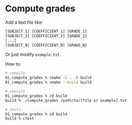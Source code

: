 # Compute grades

Add a text file like:
```txt
[SUBJECT_1] [COEFFICIENT_1] [GRADE_1]
[SUBJECT_2] [COEFFICIENT_2] [GRADE_2]
[...]
[SUBJECT_N] [COEFFICIENT_N] [GRADE_N]
```

Or just modify `example.txt`.

How to:
```bash
# compile
01_compute_grades % cmake -S . -B build
01_compute_grades % cmake --build build

# execute
01_compute_grades % cd build
build % ./compute_grades /path/to/[file or example].txt

# tests
01_compute_grades % cd build
build % ctest
```

